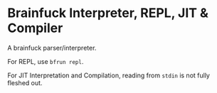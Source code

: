 # Brainfuck Interpreter, REPL, JIT & Compiler

A brainfuck parser/interpreter.

For REPL, use `bfrun repl`.

For JIT Interpretation and Compilation, reading from `stdin` is not fully fleshed out.
